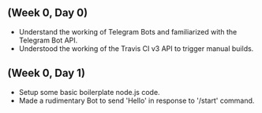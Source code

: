## (Week 0, Day 0)

 - Understand the working of Telegram Bots and familiarized with the Telegram Bot API.
 - Understood the working of the Travis CI v3 API to trigger manual builds.

## (Week 0, Day 1)
 - Setup some basic boilerplate node.js code.
 - Made a rudimentary Bot to send 'Hello' in response to '/start' command.
